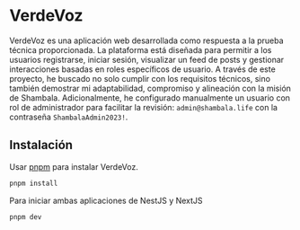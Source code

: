 # VerdeVoz

VerdeVoz es una aplicación web desarrollada como respuesta a la prueba técnica proporcionada. La plataforma está diseñada para permitir a los usuarios registrarse, iniciar sesión, visualizar un feed de posts y gestionar interacciones basadas en roles específicos de usuario. A través de este proyecto, he buscado no solo cumplir con los requisitos técnicos, sino también demostrar mi adaptabilidad, compromiso y alineación con la misión de Shambala. Adicionalmente, he configurado manualmente un usuario con rol de administrador para facilitar la revisión: `admin@shambala.life` con la contraseña `ShambalaAdmin2023!`.

## Instalación

Usar [pnpm](https://pnpm.io/es/) para instalar VerdeVoz.

```bash
pnpm install
```

Para iniciar ambas aplicaciones de NestJS y NextJS

```bash
pnpm dev
```
